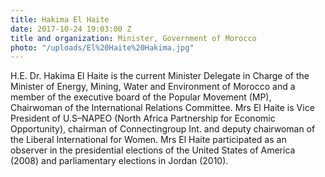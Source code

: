 ```yaml
---
title: Hakima El Haite
date: 2017-10-24 19:03:00 Z
title and organization: Minister, Government of Morocco
photo: "/uploads/El%20Haite%20Hakima.jpg"
---
```


H.E. Dr. Hakima El Haite is the current Minister Delegate in Charge of the Minister of Energy, Mining, Water and Environment of Morocco and a member of the executive board of the Popular Movement (MP), Chairwoman of the International Relations Committee. Mrs El Haite is Vice President of U.S–NAPEO (North Africa Partnership for Economic Opportunity), chairman of Connectingroup Int. and deputy chairwoman of the Liberal International for Women. Mrs El Haite participated as an observer in the presidential elections of the United States of America (2008) and parliamentary elections in Jordan (2010).